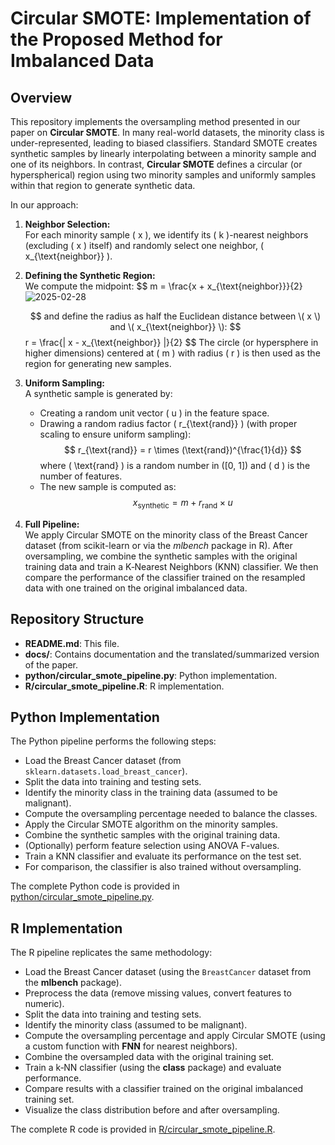# Circular SMOTE: Implementation of the Proposed Method for Imbalanced Data

## Overview

This repository implements the oversampling method presented in our paper on **Circular SMOTE**. In many real-world datasets, the minority class is under-represented, leading to biased classifiers. Standard SMOTE creates synthetic samples by linearly interpolating between a minority sample and one of its neighbors. In contrast, **Circular SMOTE** defines a circular (or hyperspherical) region using two minority samples and uniformly samples within that region to generate synthetic data.

In our approach:
1. **Neighbor Selection:**  
   For each minority sample \( x \), we identify its \( k \)-nearest neighbors (excluding \( x \) itself) and randomly select one neighbor, \( x_{\text{neighbor}} \).

2. **Defining the Synthetic Region:**  
   We compute the midpoint:
   $$
   m = \frac{x + x_{\text{neighbor}}}{2}
   ![2025-02-28](https://github.com/user-attachments/assets/9b9d4a00-930b-4ab9-a1f4-9849d26891ed)

   $$
   and define the radius as half the Euclidean distance between \( x \) and \( x_{\text{neighbor}} \):
   $$
   r = \frac{\| x - x_{\text{neighbor}} \|}{2}
   $$
   The circle (or hypersphere in higher dimensions) centered at \( m \) with radius \( r \) is then used as the region for generating new samples.

4. **Uniform Sampling:**  
   A synthetic sample is generated by:
   - Creating a random unit vector \( u \) in the feature space.
   - Drawing a random radius factor \( r_{\text{rand}} \) (with proper scaling to ensure uniform sampling):
     $$
     r_{\text{rand}} = r \times (\text{rand})^{\frac{1}{d}}
     $$
     where \( \text{rand} \) is a random number in \([0, 1]\) and \( d \) is the number of features.
   - The new sample is computed as:
     $$
     x_{\text{synthetic}} = m + r_{\text{rand}} \times u
     $$

5. **Full Pipeline:**  
   We apply Circular SMOTE on the minority class of the Breast Cancer dataset (from scikit-learn or via the _mlbench_ package in R). After oversampling, we combine the synthetic samples with the original training data and train a K‑Nearest Neighbors (KNN) classifier. We then compare the performance of the classifier trained on the resampled data with one trained on the original imbalanced data.

## Repository Structure

- **README.md**: This file.
- **docs/**: Contains documentation and the translated/summarized version of the paper.
- **python/circular_smote_pipeline.py**: Python implementation.
- **R/circular_smote_pipeline.R**: R implementation.

## Python Implementation

The Python pipeline performs the following steps:
- Load the Breast Cancer dataset (from `sklearn.datasets.load_breast_cancer`).
- Split the data into training and testing sets.
- Identify the minority class in the training data (assumed to be malignant).
- Compute the oversampling percentage needed to balance the classes.
- Apply the Circular SMOTE algorithm on the minority samples.
- Combine the synthetic samples with the original training data.
- (Optionally) perform feature selection using ANOVA F-values.
- Train a KNN classifier and evaluate its performance on the test set.
- For comparison, the classifier is also trained without oversampling.

The complete Python code is provided in [python/circular_smote_pipeline.py](python/circular_smote_pipeline.py).

## R Implementation

The R pipeline replicates the same methodology:
- Load the Breast Cancer dataset (using the `BreastCancer` dataset from the **mlbench** package).
- Preprocess the data (remove missing values, convert features to numeric).
- Split the data into training and testing sets.
- Identify the minority class (assumed to be malignant).
- Compute the oversampling percentage and apply Circular SMOTE (using a custom function with **FNN** for nearest neighbors).
- Combine the oversampled data with the original training set.
- Train a k‑NN classifier (using the **class** package) and evaluate performance.
- Compare results with a classifier trained on the original imbalanced training set.
- Visualize the class distribution before and after oversampling.

The complete R code is provided in [R/circular_smote_pipeline.R](R/circular_smote_pipeline.R).
